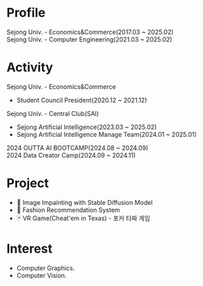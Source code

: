 # Profile
Sejong Univ. - Economics&Commerce(2017.03 ~ 2025.02)<br>
Sejong Univ. - Computer Engineering(2021.03 ~ 2025.02)<br>

# Activity
Sejong Univ. - Economics&Commerce
- Student Council President(2020.12 ~ 2021.12)<br>

Sejong Univ. - Central Club(SAI)
- Sejong Artificial Intelligence(2023.03 ~ 2025.02)<br>
- Sejong Artificial Intelligence Manage Team(2024.01 ~ 2025.01)<br>

2024 OUTTA AI BOOTCAMP(2024.08 ~ 2024.09)<br>
2024 Data Creator Camp(2024.09 ~ 2024.11)<br>

# Project
- 🌠 Image Impainting with Stable Diffusion Model<br>
- 🥋 Fashion Recommendation System<br>
- 🃏 VR Game(Cheat'em in Texas) - 포커 타짜 게임<br>

# Interest
- Computer Graphics.
- Computer Vision.

<!--
**HammerStrength/HammerStrength** is a ✨ _special_ ✨ repository because its `README.md` (this file) appears on your GitHub profile.

Here are some ideas to get you started:

- 🔭 I’m currently working on ...
- 🌱 I’m currently learning ...
- 👯 I’m looking to collaborate on ...
- 🤔 I’m looking for help with ...
- 💬 Ask me about ...
- 📫 How to reach me: ...
- 😄 Pronouns: ...
- ⚡ Fun fact: ...
-->
